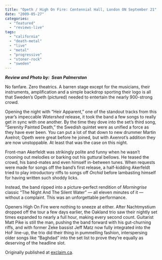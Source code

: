 ```yaml
---
title: "Opeth / High On Fire: Centennial Hall, London ON September 21"
date: "2009-05-27"
categories: 
  - "featured"
  - "reviews-live"
tags: 
  - "california"
  - "death-metal"
  - "live"
  - "metal"
  - "progressive"
  - "stoner-rock"
  - "sweden"
---
```


_**Review and Photo by:  Sean Palmerston**_

No fanfare. Zero theatrics. A barren stage except for the musicians, their instruments, amplification and a simple backdrop sporting their logo is all that Sweden’s Opeth (pictured) needed to entertain the nearly 900-strong crowd.

Opening the night with “Heir Apparent,” one of the standout tracks from this year’s impeccable _Watershed_ release, it took the band a few songs to really get in sync with one another. By the time they dove into the set’s third song, “Serenity Painted Death,” the Swedish quintet were as unified a force as they have ever been. You can put a lot of that down to new drummer Martin Axelrot; Opeth were great before he joined, but with Axenrot’s addition they are now unstoppable. At least that was the case on this night.

Front-man Akerfeldt was strikingly polite and funny when he wasn’t crooning out melodies or barking out his guttural bellows. He teased the crowd, his band-mates and even himself in-between tunes. When requests were made for songs off the band’s first release, a half-kidding Akerfeldt tried to play introductory riffs to songs off _Orchid_ before lambasting himself for having written such shoddy licks.

Instead, the band ripped into a picture-perfect rendition of _Morningrise_ classic “The Night And The Silent Water” — all eleven minutes of it — without a complaint. This was an unforgettable performance.

Openers High On Fire were nothing to sneeze at either. After Nachtmystium dropped off the tour a few days earlier, the Oakland trio saw their nightly set times expanded to nearly a full hour, making every second count. Guitarist Matt Pike is still the man, pushing the band forward with his gut-churning riffs, and with former Zeke bassist Jeff Matz now fully integrated into the HoF line-up, the trio did their thing in pummelling fashion, interspersing older songs like “Baghdad” into the set list to prove they’re equally as deserving of the headline slot.

Originally published at [exclaim.ca](http://exclaim.ca/ "Exclaim!").
